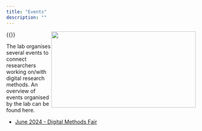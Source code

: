 ```yaml
---
title: "Events"
description: ""
---
```



{{<img style="float: right;" width="384" height="203" src="https://digicomlab.github.io/profile_pic/panel.jpg">}}


The lab organises several events to connect researchers working on/with digital research methods. An overview of events organised by the lab can be found here.

- [June 2024 - Digital Methods Fair](https://digicomlab.github.io/events/fair/)